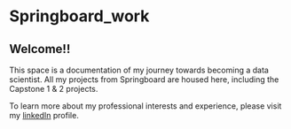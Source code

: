 # Springboard_work
## Welcome!!
This space is a documentation of my journey towards becoming a data scientist. All my projects from Springboard are housed here, including the Capstone 1 & 2 projects.

To learn more about my professional interests and experience, please visit my [linkedIn](https://www.linkedin.com/in/sara-satti-msc-546b5b53/) profile.
